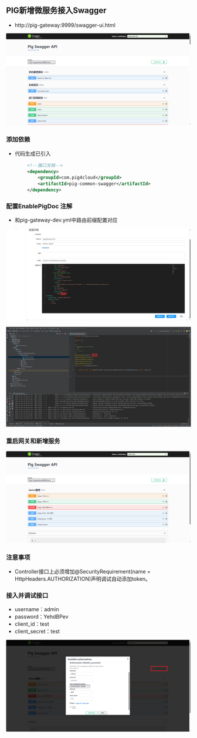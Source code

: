 ## **PIG新增微服务接入Swagger**

- http://pig-gateway:9999/swagger-ui.html

![](assets/PIG新增微服务接入Swagger/Swagger.jpg)

### 添加依赖

- 代码生成已引入

```xml
		<!--接口文档-->
        <dependency>
            <groupId>com.pig4cloud</groupId>
            <artifactId>pig-common-swagger</artifactId>
        </dependency>
```

### 配置EnablePigDoc 注解

- 和pig-gateway-dev.yml中路由前缀配置对应

![](assets/PIG新增微服务接入Swagger/路由前缀.jpg)

![](assets/PIG新增微服务接入Swagger/配置EnablePigDoc.jpg)

### 重启网关和新增服务

![](assets/PIG新增微服务接入Swagger/DemoSwagger.jpg)

### 注意事项

- Controller接口上必须增加@SecurityRequirement(name = HttpHeaders.AUTHORIZATION)声明调试自动添加token。

### 接入并调试接口

- username：admin
- password：YehdBPev
- client_id：test
- client_secret：test

![](assets/PIG新增微服务接入Swagger/Authorize.jpg)
